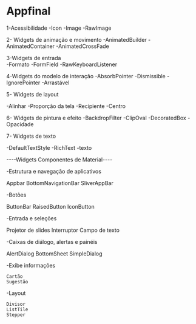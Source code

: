 # Appfinal


1-Acessibilidade
   -Icon
   -Image
   -RawImage
   
   
2- Widgets de animação e movimento
   -AnimatedBuilder
   -AnimatedContainer
   -AnimatedCrossFade
   
   
3-Widgets de entrada  
   -Formato
   -FormField
   -RawKeyboardListener
   
4-Widgets do modelo de interação
  -AbsorbPointer
  -Dismissible
  -IgnorePointer
  -Arrastável
  
5- Widgets de layout

   -Alinhar
   -Proporção da tela
   -Recipiente
   -Centro
   
6- Widgets de pintura e efeito
   -BackdropFilter
   -ClipOval
   -DecoratedBox
   -Opacidade   
   
7-   Widgets de texto

  -DefaultTextStyle
  -RichText
  -texto
  
  
   ----Widgets Componentes de Material----
   
   
   
   -Estrutura e navegação de aplicativos
   
   
   Appbar
   BottomNavigationBar
   SliverAppBar
   
   
   -Botões
   
  ButtonBar
  RaisedButton
  IconButton
   
   
  -Entrada e seleções
 
   Projetor de slides
   Interruptor
   Campo de texto
   
   
   -Caixas de diálogo, alertas e painéis
   
   AlertDialog
   BottomSheet
   SimpleDialog
   
   
   -Exibe informações

    Cartão
    Sugestão
    
   -Layout
   
    Divisor
    ListTile
    Stepper
    



   
   
   
   
   
  
  
  
   

